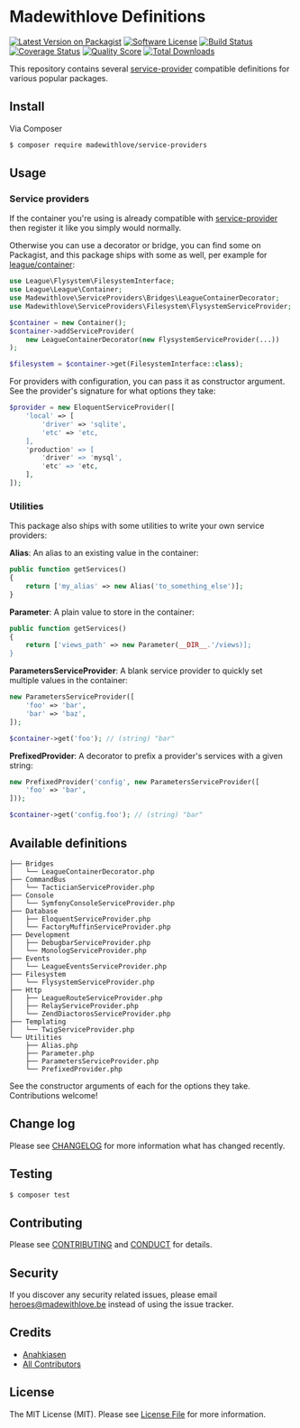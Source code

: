 # Madewithlove Definitions

[![Latest Version on Packagist][ico-version]][link-packagist]
[![Software License][ico-license]](LICENSE.md)
[![Build Status][ico-travis]][link-travis]
[![Coverage Status][ico-scrutinizer]][link-scrutinizer]
[![Quality Score][ico-code-quality]][link-code-quality]
[![Total Downloads][ico-downloads]][link-downloads]

This repository contains several [service-provider] compatible definitions for various popular packages.

## Install

Via Composer

``` bash
$ composer require madewithlove/service-providers
```

## Usage

### Service providers

If the container you're using is already compatible with [service-provider] then register it like you simply would normally.

Otherwise you can use a decorator or bridge, you can find some on Packagist, and this package ships with some as well, per example for [league/container]:
 
```php
use League\Flysystem\FilesystemInterface;
use League\League\Container;
use Madewithlove\ServiceProviders\Bridges\LeagueContainerDecorator;
use Madewithlove\ServiceProviders\Filesystem\FlysystemServiceProvider;

$container = new Container();
$container->addServiceProvider(
    new LeagueContainerDecorator(new FlysystemServiceProvider(...))
);

$filesystem = $container->get(FilesystemInterface::class);
```

For providers with configuration, you can pass it as constructor argument. See the provider's signature for what options they take:

```php
$provider = new EloquentServiceProvider([
    'local' => [
        'driver' => 'sqlite',
        'etc' => 'etc,
    ],
    'production' => [
        'driver' => 'mysql',
        'etc' => 'etc,
    ],
]);
```

### Utilities

This package also ships with some utilities to write your own service providers:

**Alias**: An alias to an existing value in the container:

```php
public function getServices()
{
    return ['my_alias' => new Alias('to_something_else')];
}
```

**Parameter**: A plain value to store in the container:

```php
public function getServices()
{
    return ['views_path' => new Parameter(__DIR__.'/views)];
}
```

**ParametersServiceProvider**: A blank service provider to quickly set multiple values in the container:

```php
new ParametersServiceProvider([
    'foo' => 'bar',
    'bar' => 'baz',
]);

$container->get('foo'); // (string) "bar"
```

**PrefixedProvider**: A decorator to prefix a provider's services with a given string:

```php
new PrefixedProvider('config', new ParametersServiceProvider([
    'foo' => 'bar',
]));

$container->get('config.foo'); // (string) "bar"
```

## Available definitions

```
├── Bridges
│   └── LeagueContainerDecorator.php
├── CommandBus
│   └── TacticianServiceProvider.php
├── Console
│   └── SymfonyConsoleServiceProvider.php
├── Database
│   ├── EloquentServiceProvider.php
│   └── FactoryMuffinServiceProvider.php
├── Development
│   ├── DebugbarServiceProvider.php
│   └── MonologServiceProvider.php
├── Events
│   └── LeagueEventsServiceProvider.php
├── Filesystem
│   └── FlysystemServiceProvider.php
├── Http
│   ├── LeagueRouteServiceProvider.php
│   ├── RelayServiceProvider.php
│   └── ZendDiactorosServiceProvider.php
├── Templating
│   └── TwigServiceProvider.php
└── Utilities
    ├── Alias.php
    ├── Parameter.php
    ├── ParametersServiceProvider.php
    └── PrefixedProvider.php
```

See the constructor arguments of each for the options they take. Contributions welcome!

## Change log

Please see [CHANGELOG](CHANGELOG.md) for more information what has changed recently.

## Testing

``` bash
$ composer test
```

## Contributing

Please see [CONTRIBUTING](CONTRIBUTING.md) and [CONDUCT](CONDUCT.md) for details.

## Security

If you discover any security related issues, please email heroes@madewithlove.be instead of using the issue tracker.

## Credits

- [Anahkiasen][link-author]
- [All Contributors][link-contributors]

## License

The MIT License (MIT). Please see [License File](LICENSE.md) for more information.

[ico-code-quality]: https://img.shields.io/scrutinizer/g/madewithlove/service-providers.svg?style=flat-square
[ico-downloads]: https://img.shields.io/packagist/dt/madewithlove/service-providers.svg?style=flat-square
[ico-license]: https://img.shields.io/badge/license-MIT-brightgreen.svg?style=flat-square
[ico-scrutinizer]: https://img.shields.io/scrutinizer/coverage/g/madewithlove/service-providers.svg?style=flat-square
[ico-travis]: https://img.shields.io/travis/madewithlove/service-providers/master.svg?style=flat-square
[ico-version]: https://img.shields.io/packagist/v/madewithlove/service-providers.svg?style=flat-square
[league/container]: http://container.thephpleague.com/
[link-author]: https://github.com/Anahkiasen
[link-code-quality]: https://scrutinizer-ci.com/g/madewithlove/service-providers
[link-contributors]: ../../contributors
[link-downloads]: https://packagist.org/packages/madewithlove/service-providers
[link-packagist]: https://packagist.org/packages/madewithlove/service-providers
[link-scrutinizer]: https://scrutinizer-ci.com/g/madewithlove/service-providers/code-structure
[link-travis]: https://travis-ci.org/madewithlove/service-providers
[service-provider]: https://github.com/container-interop/service-provider
